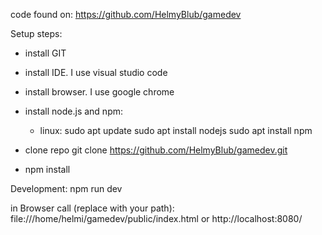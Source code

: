 code found on:
https://github.com/HelmyBlub/gamedev

Setup steps:
- install GIT
- install IDE. I use visual studio code
- install browser. I use google chrome
- install node.js and npm:
    - linux:
        sudo apt update
        sudo apt install nodejs
        sudo apt install npm
    
- clone repo
    git clone https://github.com/HelmyBlub/gamedev.git
- npm install


Development:
npm run dev

in Browser call (replace with your path):
file:///home/helmi/gamedev/public/index.html
or
http://localhost:8080/